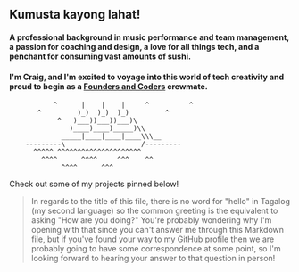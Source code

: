 ## Kumusta kayong lahat!

#### A professional background in music performance and team management, a passion for coaching and design, a love for all things tech, and a penchant for consuming vast amounts of sushi. 
#### I'm Craig, and I'm excited to voyage into this world of tech creativity and proud to begin as a [Founders and Coders](https://www.foundersandcoders.com/) crewmate.

               ^      |    |    |     ^          ^
           ^         )_)  )_)  )_)         ^    
                ^   )___))___))___)\            
                   )____)____)_____)\\
                 _____|____|____|____\\\__
        ---------\                   /---------
          ^^^^^ ^^^^^^^^^^^^^^^^^^^^^
            ^^^^      ^^^^     ^^^    ^^
                 ^^^^      ^^^

Check out some of my projects pinned below!

> In regards to the title of this file, there is no word for "hello" in Tagalog (my second language) so the common greeting is the equivalent to asking "How are you doing?"
> You're probably wondering why I'm opening with that since you can't answer me through this Markdown file, but if you've found your way to my GitHub profile then we are probably going to have some correspondence at some point, so I'm looking forward to hearing your answer to that question in person!
